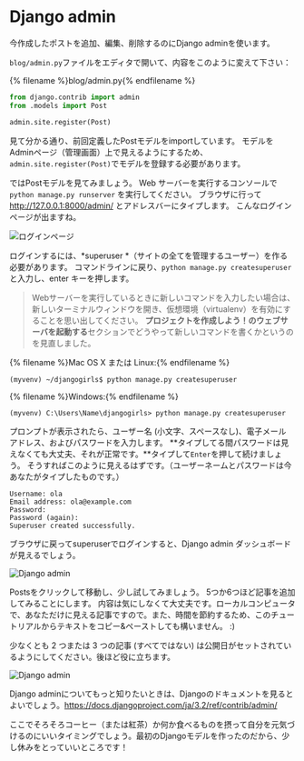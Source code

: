 # Django admin

今作成したポストを追加、編集、削除するのにDjango adminを使います。

`blog/admin.py`ファイルをエディタで開いて、内容をこのように変えて下さい：

{% filename %}blog/admin.py{% endfilename %}

```python
from django.contrib import admin
from .models import Post

admin.site.register(Post)
```

見て分かる通り、前回定義したPostモデルをimportしています。 モデルをAdminページ（管理画面）上で見えるようにするため、`admin.site.register(Post)`でモデルを登録する必要があります。

ではPostモデルを見てみましょう。 Web サーバーを実行するコンソールで `python manage.py runserver` を実行してください。 ブラウザに行って http://127.0.0.1:8000/admin/ とアドレスバーにタイプします。 こんなログインページが出ますね。

![ログインページ](images/login_page2.png)

ログインするには、*superuser *（サイトの全てを管理するユーザー）を作る必要があります。 コマンドラインに戻り、`python manage.py createsuperuser` と入力し、enter キーを押します。

> Webサーバーを実行しているときに新しいコマンドを入力したい場合は、新しいターミナルウィンドウを開き、仮想環境（virtualenv）を有効にすることを思い出してください。 **プロジェクトを作成しよう！**の**ウェブサーバを起動する**セクションでどうやって新しいコマンドを書くかというのを見直しました。

{% filename %}Mac OS X または Linux:{% endfilename %}

    (myvenv) ~/djangogirls$ python manage.py createsuperuser
    

{% filename %}Windows:{% endfilename %}

    (myvenv) C:\Users\Name\djangogirls> python manage.py createsuperuser
    

プロンプトが表示されたら、ユーザー名 (小文字、スペースなし)、電子メール アドレス、およびパスワードを入力します。 **タイプしてる間パスワードは見えなくても大丈夫、それが正常です。**タイプして`Enter`を押して続けましょう。 そうすればこのように見えるはずです。（ユーザーネームとパスワードは今あなたがタイプしたものです。）

    Username: ola
    Email address: ola@example.com
    Password:
    Password (again):
    Superuser created successfully.
    

ブラウザに戻ってsuperuserでログインすると、Django admin ダッシュボードが見えるでしょう。

![Django admin](images/django_admin3.png)

Postsをクリックして移動し、少し試してみましょう。 5つか6つほど記事を追加してみることにします。 内容は気にしなくて大丈夫です。ローカルコンピュータで、あなただけに見える記事ですので。また、時間を節約するため、このチュートリアルからテキストをコピー&ペーストしても構いません。 :)

少なくとも 2 つまたは 3 つの記事 (すべてではない) は公開日がセットされているようにしてください。後ほど役に立ちます。

![Django admin](images/edit_post3.png)

Django adminについてもっと知りたいときは、Djangoのドキュメントを見るとよいでしょう。https://docs.djangoproject.com/ja/3.2/ref/contrib/admin/

ここでそろそろコーヒー（または紅茶）か何か食べるものを摂って自分を元気づけるのにいいタイミングでしょう。最初のDjangoモデルを作ったのだから、少し休みをとっていいところです！
